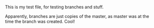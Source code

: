 
This is my test file, for testing branches and stuff.

Apparently, branches are just copies of the master, as master was at the time the branch was created. Cool!
